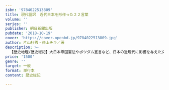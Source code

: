 ```yaml
---
isbn: '9784022513809'
title: 現代語訳　近代日本を形作った２２言葉
volume: ''
series: ''
publisher: 朝日新聞出版
pubdate: '2018-10-19'
cover: 'https://cover.openbd.jp/9784022513809.jpg'
author: 片山杜秀・荻上チキ／著
description: >-
  【歴史地理/歴史総記】大日本帝国憲法やポツダム宣言など、日本の近現代に影響を与えた文書や宣言を現代語訳で紹介し、解説。開国、２度の大戦を経て、日本の「戦後レジーム」はどのようにして作られたのか。戦後民主主義とその行方を論じる前に読んでおきたい一冊。
price: '1500'
genre: ''
target: 一般
format: 単行本
content: 歴史総記

---
```

